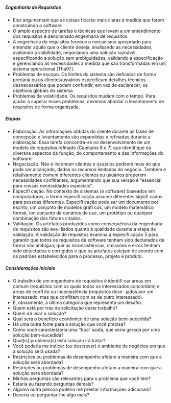 <h5>Engenharia de Requisitos</h5>
<ul>
	<li>
		Eles argumentam que as coisas ficarão mais claras à medida que forem construindo o software
	</li>
	<li>
		O amplo espectro de tarefas e técnicas que levam a um entendimento dos requisitos é denominado engenharia de requisitos.
	</li>
	<li>
		A engenharia de requisitos fornece o mecanismo apropriado para entender aquilo que o cliente deseja, analisando as necessidades, avaliando a viabilidade, negociando uma solução razoável, especificando a solução sem ambiguidades, validando a especificação e gerenciando as necessidades à medida que são transformadas em um sistema operacional [Tha97].	
	</li>
	<li>
		Problemas de escopo. Os limites do sistema são definidos de forma precária ou os clientes/usuários especificam detalhes técnicos desnecessários que podem confundir, em vez de esclarecer, os objetivos globais do sistema.
	</li>
	<li>
		Problemas de volatilidade. Os requisitos mudam com o tempo. Para ajudar a superar esses problemas, devemos abordar o levantamento de requisitos de forma organizada.
	</li>
</ul>
<h5>Etapas</h5>
<ul>
	<li>
		Elaboração. As informações obtidas do cliente durante as fases de concepção e levantamento
		são expandidas e refinadas durante a elaboração. Essa tarefa concentra-se no desenvolvimento
		de um modelo de requisitos refinado (Capítulos 6 e 7) que identifique os diversos aspectos da
		função, do comportamento e das informações do software.
	</li>
	<li>
		Negociação. Não é incomum clientes e usuários pedirem mais do que pode ser alcançado,
		dados os recursos limitados do negócio. Também é relativamente comum diferentes clientes ou
		usuários proporem necessidades conflitantes, argumentando que sua versão é “essencial para
		nossas necessidades especiais”.
	</li>
	<li>
		Especifi cação. No contexto de sistemas (e software) baseados em computadores, o termo
		especifi cação assume diferentes signifi cados para pessoas diferentes. Especifi cação pode ser um
		documento por escrito, um conjunto de modelos gráfi cos, um modelo matemático formal, um
		conjunto de cenários de uso, um protótipo ou qualquer combinação dos fatores citados.
	</li>
	<li>
		Validação. Os artefatos produzidos como consequência da engenharia de requisitos são ava-
		liados quanto à qualidade durante a etapa de validação. A validação de requisitos examina a
		especifi cação 5 para garantir que todos os requisitos de software tenham sido declarados de forma não ambígua; que as inconsistências, omissões e erros tenham sido detectados e corrigidos
		e que os artefatos estejam de acordo com os padrões estabelecidos para o processo, projeto e
		produto.
	</li>
</ul>
<h5>Considerações Iniciais</h5>
<ul>
	<li>
		O trabalho de um engenheiro de requisitos é identifi car áreas em comum (requisitos com os
		quais todos os interessados concordam) e áreas de confl ito ou inconsistência (requisitos dese-
		jados por um interessado, mas que conflitam com os de outro interessado). 
	</li>
	<li>
		É, obviamente, a última categoria que representa um desafio.
	</li>
	<li>
		Quem está por trás da solicitação deste trabalho?
	</li>
	<li>
		Quem irá usar a solução?
	</li>
	<li>
		Qual será o benefício econômico de uma solução bem-sucedida?
	</li>
	<li>
		Há uma outra fonte para a solução que você precisa?
	</li>
	<li>
		Como você caracterizaria uma “boa” saída, que seria gerada por uma solução bem-sucedida?
	</li>
	<li>
		Qual(is) problema(s) esta solução irá tratar?
	</li>
	<li>
		Você poderia me indicar (ou descrever) o ambiente de negócios em que a solução será usada?
	</li>
	<li>
		Restrições ou problemas de desempenho afetam a maneira com que a solução será abordada?
	</li>
	<li>
		Restrições ou problemas de desempenho afetam a maneira com que a solução será abordada?
	</li>
	<li>
		Minhas perguntas são relevantes para o problema que você tem?
	</li>
	<li>
		Estaria eu fazendo perguntas demais?
	</li>
	<li>
		Alguma outra pessoa poderia me prestar informações adicionais?
	</li>
	<li>
		Deveria eu perguntar-lhe algo mais?
	</li>
</ul>

